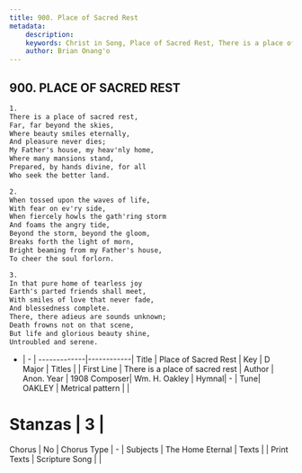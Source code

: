 ```yaml
---
title: 900. Place of Sacred Rest
metadata:
    description: 
    keywords: Christ in Song, Place of Sacred Rest, There is a place of sacred rest, 
    author: Brian Onang'o
---
```



## 900. PLACE OF SACRED REST

```txt
1.
There is a place of sacred rest,
Far, far beyond the skies,
Where beauty smiles eternally,
And pleasure never dies;
My Father's house, my heav'nly home,
Where many mansions stand,
Prepared, by hands divine, for all
Who seek the better land.

2.
When tossed upon the waves of life,
With fear on ev'ry side,
When fiercely howls the gath'ring storm
And foams the angry tide,
Beyond the storm, beyond the gloom,
Breaks forth the light of morn,
Bright beaming from my Father's house,
To cheer the soul forlorn.

3.
In that pure home of tearless joy
Earth's parted friends shall meet,
With smiles of love that never fade,
And blessedness complete.
There, there adieus are sounds unknown;
Death frowns not on that scene,
But life and glorious beauty shine,
Untroubled and serene.
```

- |   -  |
-------------|------------|
Title | Place of Sacred Rest |
Key | D Major |
Titles |  |
First Line | There is a place of sacred rest |
Author | Anon.
Year | 1908
Composer| Wm. H. Oakley |
Hymnal|  - |
Tune| OAKLEY |
Metrical pattern | |
# Stanzas | 3 |
Chorus | No |
Chorus Type | - |
Subjects | The Home Eternal |
Texts |  |
Print Texts | 
Scripture Song |  |
  
